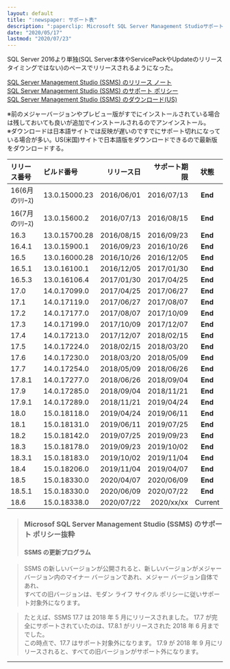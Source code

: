 ```yaml
---
layout: default
title: ":newspaper: サポート表"
description: ":paperclip: Microsoft SQL Server Management Studioサポート表"
date: "2020/05/17"
lastmod: "2020/07/23"
---
```


SQL Server 2016より単独(SQL Server本体やServicePackやUpdateのリリースタイミングではない)のペースでリリースされるようになった。  

[SQL Server Management Studio (SSMS) のリリース ノート](https://docs.microsoft.com/ja-jp/sql/ssms/release-notes-ssms?view=sql-server-ver15)  
[SQL Server Management Studio (SSMS) のサポート ポリシー](https://docs.microsoft.com/ja-jp/sql/ssms/support-policy?view=sql-server-ver15)  
[SQL Server Management Studio (SSMS) のダウンロード(US)](https://docs.microsoft.com/en-us/sql/ssms/download-sql-server-management-studio-ssms?view=sql-server-ver15)  

※前のメジャーバージョンやプレビュー版がすでにインストールされている場合は残しておいても良いが追加でインストールされるのでアンインストール。  
※ダウンロードは日本語サイトでは反映が遅いのですでにサポート切れになっている場合が多い。US(米国)サイトで日本語版をダウンロードできるので最新版をダウンロードする。  

| リリース番号      | ビルド番号         |      リリース日 |     サポート期限 |    状態   |
| :---------- | :------------ | ---------: | ---------: | :-----: |
| 16(6月のﾘﾘｰｽ) | 13.0.15000.23 | 2016/06/01 | 2016/07/13 | **End** |
| 16(7月のﾘﾘｰｽ) | 13.0.15600.2  | 2016/07/13 | 2016/08/15 | **End** |
| 16.3        | 13.0.15700.28 | 2016/08/15 | 2016/09/23 | **End** |
| 16.4.1      | 13.0.15900.1  | 2016/09/23 | 2016/10/26 | **End** |
| 16.5        | 13.0.16000.28 | 2016/10/26 | 2016/12/05 | **End** |
| 16.5.1      | 13.0.16100.1  | 2016/12/05 | 2017/01/30 | **End** |
| 16.5.3      | 13.0.16106.4  | 2017/01/30 | 2017/04/25 | **End** |
| 17.0        | 14.0.17099.0  | 2017/04/25 | 2017/06/27 | **End** |
| 17.1        | 14.0.17119.0  | 2017/06/27 | 2017/08/07 | **End** |
| 17.2        | 14.0.17177.0  | 2017/08/07 | 2017/10/09 | **End** |
| 17.3        | 14.0.17199.0  | 2017/10/09 | 2017/12/07 | **End** |
| 17.4        | 14.0.17213.0  | 2017/12/07 | 2018/02/15 | **End** |
| 17.5        | 14.0.17224.0  | 2018/02/15 | 2018/03/20 | **End** |
| 17.6        | 14.0.17230.0  | 2018/03/20 | 2018/05/09 | **End** |
| 17.7        | 14.0.17254.0  | 2018/05/09 | 2018/06/26 | **End** |
| 17.8.1      | 14.0.17277.0  | 2018/06/26 | 2018/09/04 | **End** |
| 17.9        | 14.0.17285.0  | 2018/09/04 | 2018/11/21 | **End** |
| 17.9.1      | 14.0.17289.0  | 2018/11/21 | 2019/04/24 | **End** |
| 18.0        | 15.0.18118.0  | 2019/04/24 | 2019/06/11 | **End** |
| 18.1        | 15.0.18131.0  | 2019/06/11 | 2019/07/25 | **End** |
| 18.2        | 15.0.18142.0  | 2019/07/25 | 2019/09/23 | **End** |
| 18.3        | 15.0.18178.0  | 2019/09/23 | 2019/10/02 | **End** |
| 18.3.1      | 15.0.18183.0  | 2019/10/02 | 2019/11/04 | **End** |
| 18.4        | 15.0.18206.0  | 2019/11/04 | 2019/04/07 | **End** |
| 18.5        | 15.0.18330.0  | 2020/04/07 | 2020/06/09 | **End** |
| 18.5.1      | 15.0.18330.0  | 2020/06/09 | 2020/07/22 | **End** |
| 18.6        | 15.0.18338.0  | 2020/07/22 | 2020/xx/xx | Current |

> ### Microsof SQL Server Management Studio (SSMS) のサポート ポリシー抜粋
>
> #### SSMS の更新プログラム

> SSMS の新しいバージョンが公開されると、新しいバージョンがメジャー バージョン内のマイナー バージョンであれ、メジャー バージョン自体であれ、  
> すべての旧バージョンは、モダン ライフ サイクル ポリシーに従いサポート対象外になります。  

> たとえば、SSMS 17.7 は 2018 年 5 月にリリースされました。 17.7 が完全にサポートされていたのは、17.8.1 がリリースされた 2018 年 6 月まででした。  
> この時点で、17.7 はサポート対象外になります。 17.9 が 2018 年 9 月にリリースされると、すべての旧バージョンがサポート外になります。  

* * *
